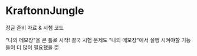 # KraftonnJungle
정글 준비 자료 & 시험 코드

"나의 메모장"을 큰 틀로 시작! 결국 시험 문제도 "나의 메모장"에서 실행 시켜야할 기능들이 더 많이 필요했을 뿐
